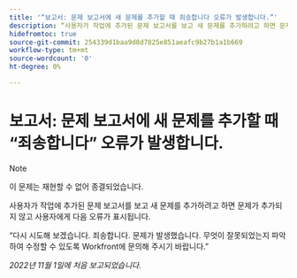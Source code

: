 ```yaml
---
title: '“보고서: 문제 보고서에 새 문제를 추가할 때 죄송합니다 오류가 발생합니다.”'
description: “사용자가 작업에 추가된 문제 보고서를 보고 새 문제를 추가하려고 하면 문제가 추가되지 않고 사용자에게 오류가 표시됩니다.”
hidefromtoc: true
source-git-commit: 254339d1baa9d8d7825e851aeafc9b27b1a1b669
workflow-type: tm+mt
source-wordcount: '0'
ht-degree: 0%

---
```



# 보고서: 문제 보고서에 새 문제를 추가할 때 “죄송합니다” 오류가 발생합니다.

>[!NOTE]
>
>이 문제는 재현할 수 없어 종결되었습니다.

사용자가 작업에 추가된 문제 보고서를 보고 새 문제를 추가하려고 하면 문제가 추가되지 않고 사용자에게 다음 오류가 표시됩니다.

“다시 시도해 보겠습니다. 죄송합니다. 문제가 발생했습니다. 무엇이 잘못되었는지 파악하여 수정할 수 있도록 Workfront에 문의해 주시기 바랍니다.”

_2022년 11월 1일에 처음 보고되었습니다._

